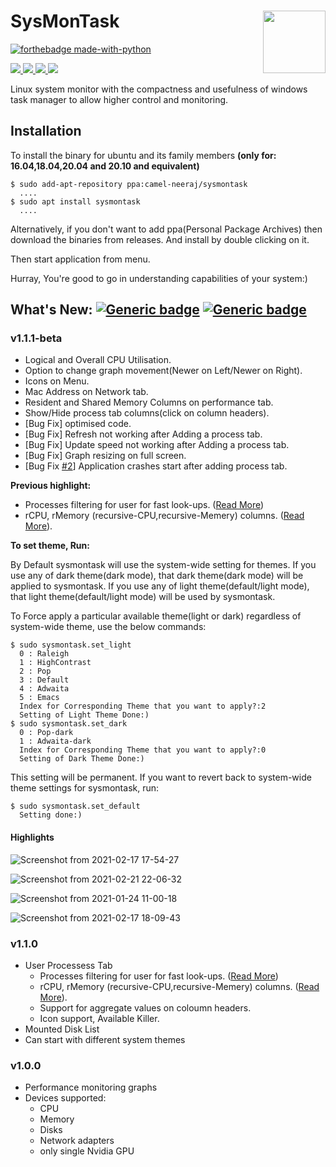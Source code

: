 # SysMonTask  <img align="right" width="100" height="100" src="https://user-images.githubusercontent.com/48773008/108200308-4d170080-7144-11eb-8354-0c528c7b1ac2.png">
[![forthebadge made-with-python](http://ForTheBadge.com/images/badges/made-with-python.svg)](https://www.python.org/)

<p align="left">
<a href="https://github.com/KrispyCamel4u/SysMonTask/commit-activity">
    <img src="https://img.shields.io/badge/Maintained%3F-yes-green.svg">
</a>
 <a href="https://github.com/KrispyCamel4u/SysMonTask/tags/">
    <img src="https://img.shields.io/github/v/tag/KrispyCamel4u/SysMonTask.svg?sort=semver">
</a>
<a href="https://github.com/KrispyCamel4u/SysMonTask/master/LICENSE">
    <img src="https://img.shields.io/github/license/KrispyCamel4u/SysMonTask.svg">
</a>

<a href="https://github.com/KrispyCamel4u">
    <img src="https://img.shields.io/badge/Need%20help%3F-Ask-27B89C">
</a>
</p>

Linux system monitor with the compactness and usefulness of windows task manager to allow higher control and monitoring.

## Installation
To install the binary for ubuntu and its family members **(only for: 16.04,18.04,20.04 and 20.10 and equivalent)**
```
$ sudo add-apt-repository ppa:camel-neeraj/sysmontask
  ....
$ sudo apt install sysmontask
  ....
```
Alternatively, if you don't want to add ppa(Personal Package Archives) then download the binaries from releases. And install by double clicking on it.

Then start application from menu.

Hurray, You're good to go in understanding capabilities of your system:)

## What's New: [![Generic badge](https://img.shields.io/badge/What's_New-History-red.svg)](https://github.com/KrispyCamel4u/SysMonTask/blob/master/HISTORY.md) [![Generic badge](https://img.shields.io/badge/Read_More-Docs-blueviolet.svg)](https://github.com/KrispyCamel4u/SysMonTask/blob/master/DOCS.md)

### v1.1.1-beta
- Logical and Overall CPU Utilisation.
- Option to change graph movement(Newer on Left/Newer on Right).
- Icons on Menu.
- Mac Address on Network tab.
- Resident and Shared Memory Columns on performance tab.
- Show/Hide process tab columns(click on column headers).
- [Bug Fix] optimised code.
- [Bug Fix] Refresh not working after Adding a process tab. 
- [Bug Fix] Update speed not working after Adding a process tab.
- [Bug Fix] Graph resizing on full screen.
- [Bug Fix [#2](https://github.com/KrispyCamel4u/SysMonTask/issues/2)] Application crashes start after adding process tab. 
 
**Previous highlight:**
- Processes filtering for user for fast look-ups. ([Read More](https://github.com/KrispyCamel4u/SysMonTask/blob/master/DOCS.md))
- rCPU, rMemory (recursive-CPU,recursive-Memery) columns. ([Read More](https://github.com/KrispyCamel4u/SysMonTask/blob/master/DOCS.md)).


**To set theme, Run:**

By Default sysmontask will use the system-wide setting for themes. If you use any of dark theme(dark mode), that dark theme(dark mode) will be applied to sysmontask. If you use any of light theme(default/light mode), that light theme(default/light mode) will be used by sysmontask. 

To Force apply a particular available theme(light or dark) regardless of system-wide theme, use the below commands:
```
$ sudo sysmontask.set_light
  0 : Raleigh
  1 : HighContrast
  2 : Pop
  3 : Default
  4 : Adwaita
  5 : Emacs
  Index for Corresponding Theme that you want to apply?:2
  Setting of Light Theme Done:)
$ sudo sysmontask.set_dark
  0 : Pop-dark
  1 : Adwaita-dark
  Index for Corresponding Theme that you want to apply?:0
  Setting of Dark Theme Done:)
  ```
This setting will be permanent. If you want to revert back to system-wide theme settings for sysmontask, run:
```
$ sudo sysmontask.set_default
  Setting done:)
```

#### Highlights
![Screenshot from 2021-02-17 17-54-27](https://user-images.githubusercontent.com/48773008/108204170-79814b80-7149-11eb-8b1f-843a1efa8d42.png)

![Screenshot from 2021-02-21 22-06-32](https://user-images.githubusercontent.com/48773008/108631693-1bc66980-7491-11eb-8b1e-59df9622bd32.png)

![Screenshot from 2021-01-24 11-00-18](https://user-images.githubusercontent.com/48773008/105622210-7ab6a580-5e35-11eb-9a43-8f09c0efbdb2.png)

![Screenshot from 2021-02-17 18-09-43](https://user-images.githubusercontent.com/48773008/108212228-a33f7000-7153-11eb-9d3d-2c56d411efc7.png)


### v1.1.0

- User Processess Tab
    * Processes filtering for user for fast look-ups. ([Read More](https://github.com/KrispyCamel4u/SysMonTask/blob/master/DOCS.md))
    * rCPU, rMemory (recursive-CPU,recursive-Memery) columns. ([Read More](https://github.com/KrispyCamel4u/SysMonTask/blob/master/DOCS.md)).
    * Support for aggregate values on coloumn headers.
    * Icon support, Available Killer. 
- Mounted Disk List  
- Can start with different system themes 

### v1.0.0 
- Performance monitoring graphs
- Devices supported:
  * CPU
  * Memory
  * Disks
  * Network adapters
  * only single Nvidia GPU

